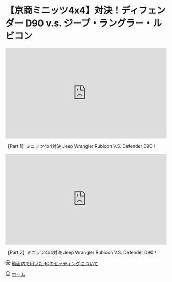 # 【京商ミニッツ4x4】対決！ディフェンダー D90 v.s. ジープ・ラングラー・ルビコン

<div style="position:relative; overflow:hidden; padding-bottom:56.25%">
<iframe style="position:absolute; top:0; left:0; width:100%; height:100%; border:none;" src="https://www.youtube.com/embed/vVzEfW_LUFA" frameborder="0" allow="accelerometer; autoplay; clipboard-write; encrypted-media; gyroscope; picture-in-picture" loading="lazy" allowfullscreen=""></iframe>
</div>
<p>【Part 1】ミニッツ4x4対決 Jeep Wrangler Rubicon V.S. Defender D90！</p>

<div style="position:relative; overflow:hidden; padding-bottom:56.25%">
<iframe style="position:absolute; top:0; left:0; width:100%; height:100%; border:none;" src="https://www.youtube.com/embed/B5l_WapXDhI" frameborder="0" allow="accelerometer; autoplay; clipboard-write; encrypted-media; gyroscope; picture-in-picture" loading="lazy" allowfullscreen=""></iframe>
</div>
<p>【Part 2】ミニッツ4x4対決 Jeep Wrangler Rubicon V.S. Defender D90！</p>

[![動画内で用いたRCのセッティングについて](/icon/steer.png)](/steering_settings/) [動画内で用いたRCのセッティングについて](/steering_settings/)

[![ホーム](/icon/home.png)](/) [ホーム](/)
